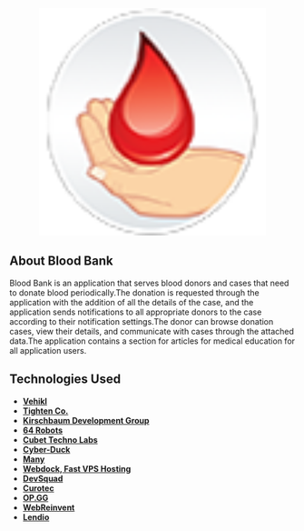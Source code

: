 <p align="center"><a href="https://laravel.com" target="_blank"><img src="public/images/Icon.png" width="400" alt="Laravel Logo"></a></p>

## About Blood Bank

Blood Bank is an application that serves blood donors and cases that need to donate blood periodically.The donation is requested through the application with the addition of all the details of the case, and the application sends notifications to all appropriate donors to the case according to their notification settings.The donor can browse donation cases, view their details, and communicate with cases through the attached data.The application contains a section for articles for medical education for all application users.

## Technologies Used

- **[Vehikl](https://vehikl.com/)**
- **[Tighten Co.](https://tighten.co)**
- **[Kirschbaum Development Group](https://kirschbaumdevelopment.com)**
- **[64 Robots](https://64robots.com)**
- **[Cubet Techno Labs](https://cubettech.com)**
- **[Cyber-Duck](https://cyber-duck.co.uk)**
- **[Many](https://www.many.co.uk)**
- **[Webdock, Fast VPS Hosting](https://www.webdock.io/en)**
- **[DevSquad](https://devsquad.com)**
- **[Curotec](https://www.curotec.com/services/technologies/laravel/)**
- **[OP.GG](https://op.gg)**
- **[WebReinvent](https://webreinvent.com/?utm_source=laravel&utm_medium=github&utm_campaign=patreon-sponsors)**
- **[Lendio](https://lendio.com)**

